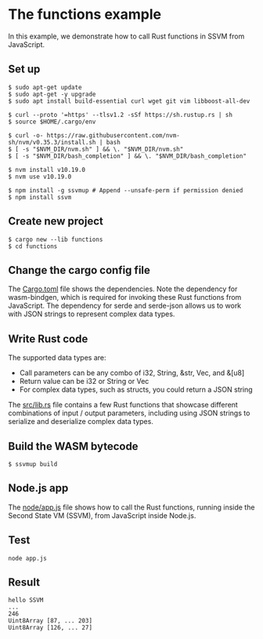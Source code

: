 # The functions example

In this example, we demonstrate how to call Rust functions in SSVM from JavaScript.

## Set up

```
$ sudo apt-get update
$ sudo apt-get -y upgrade
$ sudo apt install build-essential curl wget git vim libboost-all-dev

$ curl --proto '=https' --tlsv1.2 -sSf https://sh.rustup.rs | sh
$ source $HOME/.cargo/env

$ curl -o- https://raw.githubusercontent.com/nvm-sh/nvm/v0.35.3/install.sh | bash
$ [ -s "$NVM_DIR/nvm.sh" ] && \. "$NVM_DIR/nvm.sh"
$ [ -s "$NVM_DIR/bash_completion" ] && \. "$NVM_DIR/bash_completion"

$ nvm install v10.19.0
$ nvm use v10.19.0

$ npm install -g ssvmup # Append --unsafe-perm if permission denied
$ npm install ssvm
```

## Create new project

```
$ cargo new --lib functions
$ cd functions
```

## Change the cargo config file

The [Cargo.toml](Cargo.toml) file shows the dependencies. Note the dependency for wasm-bindgen, which is required for invoking these Rust functions from JavaScript. The dependency for serde and serde-json allows us to work with JSON strings to represent complex data types.

## Write Rust code

The supported data types are:

* Call parameters can be any combo of i32, String, &str, Vec<u8>, and &[u8]
* Return value can be i32 or String or Vec<u8>
* For complex data types, such as structs, you could return a JSON string

The [src/lib.rs](src/lib.rs) file contains a few Rust functions that showcase different combinations of input / output parameters, including using JSON strings to serialize and deserialize complex data types.

## Build the WASM bytecode

```
$ ssvmup build
```

## Node.js app

The [node/app.js](node/app.js) file shows how to call the Rust functions, running inside the Second State VM (SSVM), from JavaScript inside Node.js.

## Test

```
node app.js
```

## Result
```
hello SSVM
...
246
Uint8Array [87, ... 203]
Uint8Array [126, ... 27]
```
